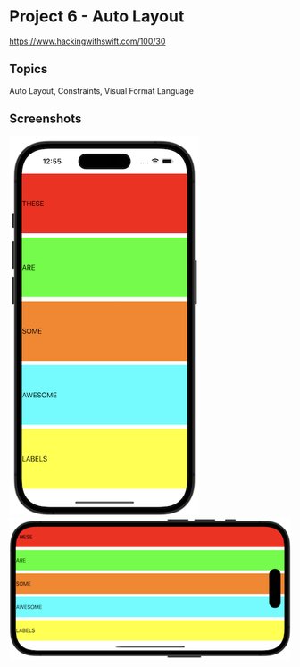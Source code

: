# Project 6 - Auto Layout

https://www.hackingwithswift.com/100/30

## Topics

Auto Layout, Constraints, Visual Format Language

## Screenshots

![screenshot1](screenshots/screen01.png)
![screenshot2](screenshots/screen02.png)
